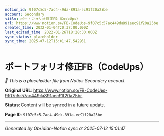 ```yaml
---
notion_id: 9f07c5c5-7ac4-49da-891a-ec91f20a25be
account: Secondary
title: ポートフォリオ修正FB（CodeUps）
url: https://www.notion.so/FB-CodeUps-9f07c5c57ac449da891aec91f20a25be
created_time: 2022-01-04T20:37:00.000Z
last_edited_time: 2022-01-26T18:28:00.000Z
sync_status: placeholder
sync_time: 2025-07-12T15:01:47.542951
---
```


# ポートフォリオ修正FB（CodeUps）

*🔄 This is a placeholder file from Notion Secondary account.*

**Original URL**: https://www.notion.so/FB-CodeUps-9f07c5c57ac449da891aec91f20a25be

**Status**: Content will be synced in a future update.

**Page ID**: `9f07c5c5-7ac4-49da-891a-ec91f20a25be`

---

*Generated by Obsidian-Notion sync at 2025-07-12 15:01:47*
